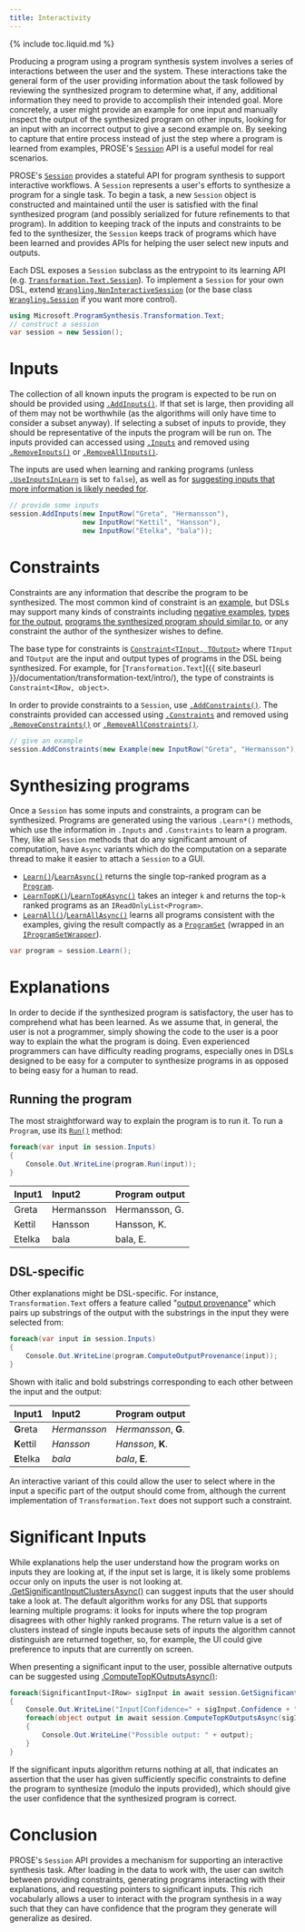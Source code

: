 ```yaml
---
title: Interactivity
---
```


{% include toc.liquid.md %}

Producing a program using a program synthesis system involves a series of
interactions between the user and the system. These interactions take the
general form of the user providing information about the task followed by
reviewing the synthesized program to determine what, if any, additional
information they need to provide to accomplish their intended goal.
More concretely, a user might provide an example for one input and manually
inspect the output of the synthesized program on other inputs, looking
for an input with an incorrect output to give a second example on.
By seeking to capture that entire process instead of just
the step where a program is learned from examples, PROSE&apos;s
[`Session`](https://prose-docs.azurewebsites.net/html/N_Microsoft_ProgramSynthesis_Wrangling_Session.htm)
API is a useful model for real scenarios.

PROSE&apos;s
[`Session`](https://prose-docs.azurewebsites.net/html/N_Microsoft_ProgramSynthesis_Wrangling_Session.htm)
provides a stateful API for program synthesis to support interactive workflows.
A `Session` represents a user&apos;s efforts to synthesize a program for
a single task.
To begin a task, a new `Session` object is constructed and maintained
until the user is satisfied with the final synthesized program (and possibly
serialized for future refinements to that program). In addition to keeping
track of the inputs and constraints to be fed to the synthesizer, the
`Session` keeps track of programs which have been learned and provides
APIs for helping the user select new inputs and outputs.

Each DSL exposes a `Session` subclass as the entrypoint to its learning API
(e.g. [`Transformation.Text.Session`](https://prose-docs.azurewebsites.net/html/T_Microsoft_ProgramSynthesis_Transformation_Text_Session.htm)).
To implement a `Session` for your own DSL, extend [`Wrangling.NonInteractiveSession`](https://prose-docs.azurewebsites.net/html/T_Microsoft_ProgramSynthesis_Wrangling_Session_NonInteractiveSession_3.htm)
(or the base class [`Wrangling.Session`](https://prose-docs.azurewebsites.net/html/N_Microsoft_ProgramSynthesis_Wrangling_Session.htm)
if you want more control).

```csharp
using Microsoft.ProgramSynthesis.Transformation.Text;
// construct a session
var session = new Session();
```


# Inputs

The collection of all known inputs the program is expected to be run on
should be provided using
[`.AddInputs()`](https://prose-docs.azurewebsites.net/html/M_Microsoft_ProgramSynthesis_Wrangling_Session_Session_3_AddInputs.htm).
If that set is large, then providing all of them may not be worthwhile
(as the algorithms will only have time to consider a subset anyway).
If selecting a subset of inputs to provide, they should be representative
of the inputs the program will be run on.
The inputs provided can accessed using [`.Inputs`](https://prose-docs.azurewebsites.net/html/P_Microsoft_ProgramSynthesis_Wrangling_Session_Session_3_Inputs.htm)
and removed using [`.RemoveInputs()`](https://prose-docs.azurewebsites.net/html/M_Microsoft_ProgramSynthesis_Wrangling_Session_Session_3_RemoveInputs.htm) or
[`.RemoveAllInputs()`](https://prose-docs.azurewebsites.net/html/M_Microsoft_ProgramSynthesis_Wrangling_Session_Session_3_RemoveAllInputs.htm).

The inputs are used when learning and ranking programs (unless
[`.UseInputsInLearn`](https://prose-docs.azurewebsites.net/html/P_Microsoft_ProgramSynthesis_Wrangling_Session_Session_3_UseInputsInLearn.htm)
is set to `false`), as well as for [suggesting inputs that more information
is likely needed for](#significant-inputs).

```csharp
// provide some inputs
session.AddInputs(new InputRow("Greta", "Hermansson"),
                  new InputRow("Kettil", "Hansson"),
                  new InputRow("Etelka", "bala"));
```


# Constraints

Constraints are any information that describe the program to be synthesized.
The most common kind of constraint is an [example](https://prose-docs.azurewebsites.net/html/T_Microsoft_ProgramSynthesis_Wrangling_Constraints_Example_2.htm),
but DSLs may support many kinds of constraints including [negative examples](https://prose-docs.azurewebsites.net/html/T_Microsoft_ProgramSynthesis_Wrangling_Constraints_DoesNotEqual_2.htm),
[types for the output](https://prose-docs.azurewebsites.net/html/T_Microsoft_ProgramSynthesis_Wrangling_Constraints_OutputIs_2.htm),
[programs the synthesized program should similar to](https://prose-docs.azurewebsites.net/html/T_Microsoft_ProgramSynthesis_Wrangling_Constraints_KnownProgram_2.htm),
or any constraint the author of the synthesizer wishes to define.

The base type for constraints is [`Constraint<TInput, TOutput>`](https://prose-docs.azurewebsites.net/html/T_Microsoft_ProgramSynthesis_Wrangling_Constraints_Constraint_2.htm#!)
where `TInput` and `TOutput` are the input and output types of programs
in the DSL being synthesized. For example, for
[`Transformation.Text`]({{ site.baseurl }}/documentation/transformation-text/intro/),
the type of constraints is `Constraint<IRow, object>`.

In order to provide constraints to a `Session`, use
[`.AddConstraints()`](https://prose-docs.azurewebsites.net/html/M_Microsoft_ProgramSynthesis_Wrangling_Session_Session_3_AddConstraints.htm).
The constraints provided can accessed using [`.Constraints`](https://prose-docs.azurewebsites.net/html/P_Microsoft_ProgramSynthesis_Wrangling_Session_Session_3_Constraints.htm)
and removed using [`.RemoveConstraints()`](https://prose-docs.azurewebsites.net/html/M_Microsoft_ProgramSynthesis_Wrangling_Session_Session_3_RemoveConstraints.htm) or
[`.RemoveAllConstraints()`](https://prose-docs.azurewebsites.net/html/M_Microsoft_ProgramSynthesis_Wrangling_Session_Session_3_RemoveAllConstraints.htm).

```csharp
// give an example
session.AddConstraints(new Example(new InputRow("Greta", "Hermansson"), "Hermansson, G."))
```


# Synthesizing programs

Once a `Session` has some inputs and constraints, a program can be synthesized.
Programs are generated using the various `.Learn*()` methods, which use the
information in `.Inputs` and `.Constraints` to learn a program. They, like
all `Session` methods that do any significant amount of computation,
have `Async` variants which do the computation on a separate thread to make
it easier to attach a `Session` to a GUI.

* [`Learn()`](https://prose-docs.azurewebsites.net/html/M_Microsoft_ProgramSynthesis_Wrangling_Session_Session_3_Learn.htm)/[`LearnAsync()`](https://prose-docs.azurewebsites.net/html/M_Microsoft_ProgramSynthesis_Wrangling_Session_Session_3_LearnAsync.htm) returns the single top-ranked program as a [`Program`](https://prose-docs.azurewebsites.net/html/T_Microsoft_ProgramSynthesis_Program_2.htm).
* [`LearnTopK()`](https://prose-docs.azurewebsites.net/html/M_Microsoft_ProgramSynthesis_Wrangling_Session_Session_3_LearnTopK.htm)/[`LearnTopKAsync()`](https://prose-docs.azurewebsites.net/html/M_Microsoft_ProgramSynthesis_Wrangling_Session_Session_3_LearnTopKAsync.htm) takes an integer `k` and returns the top-`k` ranked
	programs as an `IReadOnlyList<Program>`.
* [`LearnAll()`](https://prose-docs.azurewebsites.net/html/M_Microsoft_ProgramSynthesis_Wrangling_Session_Session_3_LearnAll.htm)/[`LearnAllAsync()`](https://prose-docs.azurewebsites.net/html/M_Microsoft_ProgramSynthesis_Wrangling_Session_Session_3_LearnAllAsync.htm) learns all programs consistent with the examples, giving
	the result compactly as a [`ProgramSet`](https://prose-docs.azurewebsites.net/html/P_Microsoft_ProgramSynthesis_Wrangling_Session_Session_3_IProgramSetWrapper_ProgramSet.htm) (wrapped in an 
	[`IProgramSetWrapper`](https://prose-docs.azurewebsites.net/html/T_Microsoft_ProgramSynthesis_Wrangling_Session_Session_3_IProgramSetWrapper.htm)).

```csharp
var program = session.Learn();
```


# Explanations

In order to decide if the synthesized program is satisfactory, the user has
to comprehend what has been learned. As we assume that, in general, the
user is not a programmer, simply showing the code to the user is a poor
way to explain the what the program is doing. Even experienced programmers
can have difficulty reading programs, especially ones in DSLs designed to
be easy for a computer to synthesize programs in as opposed to being
easy for a human to read.


## Running the program

The most straightforward way to explain the program is to run it.
To run a `Program`, use its [`Run()`](https://prose-docs.azurewebsites.net/html/M_Microsoft_ProgramSynthesis_Program_2_Run.htm) method:

```csharp
foreach(var input in session.Inputs)
{
    Console.Out.WriteLine(program.Run(input));
}
```

|Input1  | Input2     | Program output |
|:-------|:-----------|:---------------|
| Greta  | Hermansson | Hermansson, G. |
| Kettil | Hansson    | Hansson, K.    |
| Etelka | bala       | bala, E.       |


## DSL-specific

Other explanations might be DSL-specific. For instance, `Transformation.Text`
offers a feature called "[output provenance](https://prose-docs.azurewebsites.net/html/M_Microsoft_ProgramSynthesis_Transformation_Text_Program_ComputeOutputProvenance.htm)"
which pairs up substrings of
the output with the substrings in the input they were selected from:

```csharp
foreach(var input in session.Inputs)
{
    Console.Out.WriteLine(program.ComputeOutputProvenance(input));
}
```

Shown with italic and bold substrings corresponding to each other between
the input and the output:

|Input1      | Input2       | Program output       |
|:-----------|:-------------|:---------------------|
| **G**reta  | *Hermansson* | *Hermansson*, **G**. |
| **K**ettil | *Hansson*    | *Hansson*, **K**.    |
| **E**telka | *bala*       | *bala*, **E**.       |

An interactive variant of this could allow the user to select where in the
input a specific part of the output should come from, although the current
implementation of `Transformation.Text` does not support such a constraint.


# Significant Inputs

While explanations help the user understand how the program works on inputs
they are looking at, if the input set is large, it is likely some problems
occur only on inputs the user is not looking at.
[.GetSignificantInputClustersAsync()](https://prose-docs.azurewebsites.net/html/M_Microsoft_ProgramSynthesis_Wrangling_Session_NonInteractiveSession_3_GetSignificantInputClustersAsync.htm)
can suggest inputs that the user should take a look at. The default
algorithm works for any DSL that supports learning multiple programs:
it looks for inputs where the top program disagrees with other highly
ranked programs. The return value is a set of clusters instead of single
inputs because sets of inputs the algorithm cannot distinguish are
returned together, so, for example, the UI could give preference to inputs
that are currently on screen.

When presenting a significant input to the user, possible alternative outputs
can be suggested using [.ComputeTopKOutputsAsync()](https://prose-docs.azurewebsites.net/html/M_Microsoft_ProgramSynthesis_Wrangling_Session_NonInteractiveSession_3_ComputeTopKOutputsAsync.htm):

```csharp
foreach(SignificantInput<IRow> sigInput in await session.GetSignificantInputsAsync())
{
    Console.Out.WriteLine("Input[Confidence=" + sigInput.Confidence + "]: " + sigInput.Input);
    foreach(object output in await session.ComputeTopKOutputsAsync(sigInput.Input, 5))
    {
        Console.Out.WriteLine("Possible output: " + output);
    }
}
```

If the significant inputs algorithm returns nothing at all, that indicates
an assertion that the user has given sufficiently specific constraints
to define the program to synthesize (modulo the inputs provided),
which should give the user confidence that the synthesized program is correct.


# Conclusion

PROSE&apos;s `Session` API provides a mechanism for supporting an
interactive synthesis task. After loading in the data to work with,
the user can switch between providing constraints, generating programs
interacting with their explanations, and requesting pointers to significant
inputs. This rich vocabularly allows a user to interact with the program
synthesis in a way such that they can have confidence that the program
they generate will generalize as desired.
